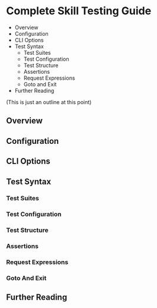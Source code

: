 # Complete Skill Testing Guide

* Overview
* Configuration
* CLI Options
* Test Syntax
  * Test Suites
  * Test Configuration
  * Test Structure
  * Assertions
  * Request Expressions
  * Goto and Exit
* Further Reading

(This is just an outline at this point)

## Overview

## Configuration

## CLI Options

## Test Syntax

### Test Suites

### Test Configuration

### Test Structure

### Assertions

### Request Expressions

### Goto And Exit

## Further Reading
